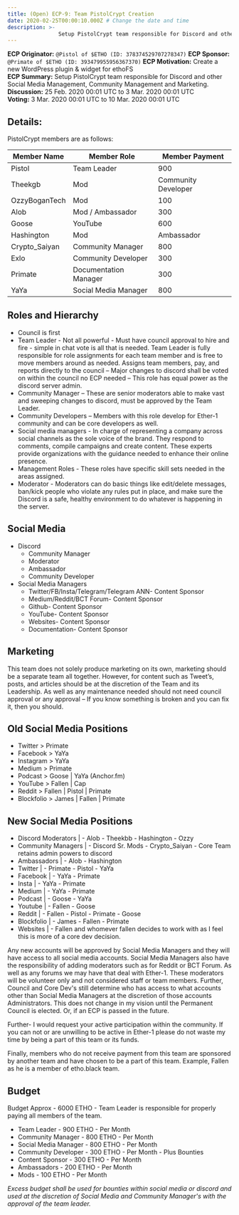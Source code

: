 ```yaml
---
title: (Open) ECP-9: Team PistolCrypt Creation
date: 2020-02-25T00:00:10.000Z # Change the date and time
description: >-
                Setup PistolCrypt team responsible for Discord and other Social Media Management, Community Management and Marketing.
---
```


**ECP Originator:** `@Pistol of $ETHO (ID: 378374529707278347)`
**ECP Sponsor:** `@Primate of $ETHO (ID: 393479955956367370)`
**ECP Motivation:** Create a new WordPress plugin & widget for ethoFS  
**ECP Summary:** Setup PistolCrypt team responsible for Discord and other Social Media Management, Community Management and Marketing.
**Discussion:** 25 Feb. 2020 00:01 UTC to 3 Mar. 2020 00:01 UTC  
**Voting:** 3 Mar. 2020 00:01 UTC to 10 Mar. 2020 00:01 UTC  

## Details:
PistolCrypt members are as follows:

Member Name | Member Role | Member Payment
--- | --- | ---
Pistol | Team Leader | 900
Theekgb | Mod | Community Developer | 400
OzzyBoganTech | Mod| 100
Alob | Mod / Ambassador | 300
Goose | YouTube  | 600
Hashington | Mod | Ambassador | 300
Crypto_Saiyan | Community Manager | 800
Exlo | Community Developer | 300
Primate | Documentation Manager | 300
YaYa | Social Media Manager | 800

## Roles and Hierarchy
* Council is first
* Team Leader - Not all powerful - Must have council approval to hire and fire - simple in chat vote is all that is needed. Team Leader is fully responsible for role assignments for each team member and is free to move members around as needed. Assigns team members, pay, and reports directly to the council – Major changes to discord shall be voted on within the council no ECP needed – This role has equal power as the discord server admin.
* Community Manager – These are senior moderators able to make vast and sweeping changes to discord, must be approved by the Team Leader.
* Community Developers – Members with this role develop for Ether-1 community and can be core developers as well.
* Social media managers - In charge of representing a company across social channels as the sole voice of the brand. They respond to comments, compile campaigns and create content. These experts provide organizations with the guidance needed to enhance their online presence.
* Management Roles - These roles have specific skill sets needed in the areas assigned.
* Moderator - Moderators can do basic things like edit/delete messages, ban/kick people who violate any rules put in place, and make sure the Discord is a safe, healthy environment to do whatever is happening in the server.

## Social Media
* Discord
   * Community Manager
   * Moderator
   * Ambassador
   * Community Developer
* Social Media Managers
   * Twitter/FB/Insta/Telegram/Telegram ANN- Content Sponsor
   * Medium/Reddit/BCT Forum- Content Sponsor
   * Github- Content Sponsor
   * YouTube- Content Sponsor
   * Websites- Content Sponsor
   * Documentation- Content Sponsor

## Marketing
This team does not solely produce marketing on its own, marketing should be a separate team all together. However, for content such as Tweet’s, posts, and articles should be at the discretion of the Team and its Leadership. As well as any maintenance needed should not need council approval or any approval – If you know something is broken and you can fix it, then you should.

## Old Social Media Positions
* Twitter  >  Primate
* Facebook  >  YaYa
* Instagram  > YaYa
* Medium  >  Primate
* Podcast  >  Goose | YaYa (Anchor.fm)
* YouTube  >  Fallen | Cap
* Reddit > Fallen | Pistol | Primate
* Blockfolio > James | Fallen | Primate

## New Social Media Positions
* Discord Moderators | - Alob - Theekbb - Hashington - Ozzy
* Community Managers | - Discord Sr. Mods - Crypto_Saiyan - Core Team retains admin powers to discord
* Ambassadors | - Alob - Hashington
* Twitter | - Primate - Pistol - YaYa
* Facebook | - YaYa - Primate
* Insta | - YaYa - Primate
* Medium | - YaYa - Primate
* Podcast | - Goose - YaYa
* Youtube | - Fallen - Goose
* Reddit  | - Fallen - Pistol - Primate - Goose
* Blockfolio | - James - Fallen - Primate
* Websites | - Fallen and whomever fallen decides to work with as I feel this is more of a core dev decision.

Any new accounts will be approved by Social Media Managers and they will have access to all social media accounts. Social Media Managers also have the responsibility of adding moderators such as for Reddit or BCT Forum. As well as any forums we may have that deal with Ether-1. These moderators will be volunteer only and not considered staff or team members. Further, Council and Core Dev's still determine who has access to what accounts other than Social Media Managers at the discretion of those accounts Administrators. This does not change in my vision until the Permanent Council is elected. Or, if an ECP is passed in the future.

Further- I would request your active participation within the community. If you can not or are unwilling to be active in Ether-1 please do not waste my time by being a part of this team or its funds.

Finally, members who do not receive payment from this team are sponsored by another team and have chosen to be a part of this team. Example, Fallen as he is a member of etho.black team.

## Budget
Budget Approx - 6000 ETHO - Team Leader is responsible for properly paying all members of the team.

* Team Leader - 900 ETHO - Per Month
* Community Manager - 800 ETHO - Per Month
* Social Media Manager - 800 ETHO - Per Month
* Community Developer - 300 ETHO - Per Month - Plus Bounties
* Content Sponsor - 300 ETHO - Per Month
* Ambassadors - 200 ETHO - Per Month
* Mods - 100 ETHO - Per Month

_Excess budget shall be used for bounties within social media or discord and used at the discretion of Social Media and Community Manager's with the approval of the team leader._
